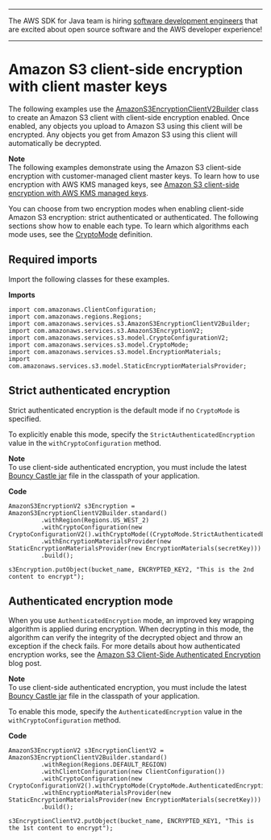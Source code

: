--------

The AWS SDK for Java team is hiring [software development engineers](https://github.com/aws/aws-sdk-java-v2/issues/3156) that are excited about open source software and the AWS developer experience\!

--------

# Amazon S3 client\-side encryption with client master keys<a name="examples-crypto-masterkey"></a>

The following examples use the [AmazonS3EncryptionClientV2Builder](https://docs.aws.amazon.com/sdk-for-java/v1/reference/com/amazonaws/services/s3/AmazonS3EncryptionClientV2Builder.html) class to create an Amazon S3 client with client\-side encryption enabled\. Once enabled, any objects you upload to Amazon S3 using this client will be encrypted\. Any objects you get from Amazon S3 using this client will automatically be decrypted\.

**Note**  
The following examples demonstrate using the Amazon S3 client\-side encryption with customer\-managed client master keys\. To learn how to use encryption with AWS KMS managed keys, see [Amazon S3 client\-side encryption with AWS KMS managed keys](examples-crypto-kms.md)\.

You can choose from two encryption modes when enabling client\-side Amazon S3 encryption: strict authenticated or authenticated\. The following sections show how to enable each type\. To learn which algorithms each mode uses, see the [CryptoMode](https://docs.aws.amazon.com/sdk-for-java/v1/reference/com/amazonaws/services/s3/model/CryptoMode.html) definition\.

## Required imports<a name="required-imports"></a>

Import the following classes for these examples\.

 **Imports** 

```
import com.amazonaws.ClientConfiguration;
import com.amazonaws.regions.Regions;
import com.amazonaws.services.s3.AmazonS3EncryptionClientV2Builder;
import com.amazonaws.services.s3.AmazonS3EncryptionV2;
import com.amazonaws.services.s3.model.CryptoConfigurationV2;
import com.amazonaws.services.s3.model.CryptoMode;
import com.amazonaws.services.s3.model.EncryptionMaterials;
import com.amazonaws.services.s3.model.StaticEncryptionMaterialsProvider;
```

## Strict authenticated encryption<a name="strict-authenticated-encryption"></a>

Strict authenticated encryption is the default mode if no `CryptoMode` is specified\.

To explicitly enable this mode, specify the `StrictAuthenticatedEncryption` value in the `withCryptoConfiguration` method\.

**Note**  
To use client\-side authenticated encryption, you must include the latest [Bouncy Castle jar](https://www.bouncycastle.org/latest_releases.html) file in the classpath of your application\.

 **Code** 

```
AmazonS3EncryptionV2 s3Encryption = AmazonS3EncryptionClientV2Builder.standard()
         .withRegion(Regions.US_WEST_2)
         .withCryptoConfiguration(new CryptoConfigurationV2().withCryptoMode((CryptoMode.StrictAuthenticatedEncryption)))
         .withEncryptionMaterialsProvider(new StaticEncryptionMaterialsProvider(new EncryptionMaterials(secretKey)))
         .build();

s3Encryption.putObject(bucket_name, ENCRYPTED_KEY2, "This is the 2nd content to encrypt");
```

## Authenticated encryption mode<a name="authenticated-encryption-mode"></a>

When you use `AuthenticatedEncryption` mode, an improved key wrapping algorithm is applied during encryption\. When decrypting in this mode, the algorithm can verify the integrity of the decrypted object and throw an exception if the check fails\. For more details about how authenticated encryption works, see the [Amazon S3 Client\-Side Authenticated Encryption](http://aws.amazon.com/blogs/developer/amazon-s3-client-side-authenticated-encryption) blog post\.

**Note**  
To use client\-side authenticated encryption, you must include the latest [Bouncy Castle jar](https://www.bouncycastle.org/latest_releases.html) file in the classpath of your application\.

To enable this mode, specify the `AuthenticatedEncryption` value in the `withCryptoConfiguration` method\.

 **Code** 

```
AmazonS3EncryptionV2 s3EncryptionClientV2 = AmazonS3EncryptionClientV2Builder.standard()
         .withRegion(Regions.DEFAULT_REGION)
         .withClientConfiguration(new ClientConfiguration())
         .withCryptoConfiguration(new CryptoConfigurationV2().withCryptoMode(CryptoMode.AuthenticatedEncryption))
         .withEncryptionMaterialsProvider(new StaticEncryptionMaterialsProvider(new EncryptionMaterials(secretKey)))
         .build();

s3EncryptionClientV2.putObject(bucket_name, ENCRYPTED_KEY1, "This is the 1st content to encrypt");
```